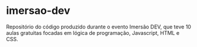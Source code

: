 # imersao-dev
Repositório do código produzido durante o evento Imersão DEV, que teve 10 aulas gratuitas focadas em lógica de programação, Javascript, HTML e CSS.
